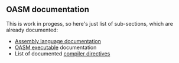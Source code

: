 ## OASM documentation

This is work in progess, so here's just list of sub-sections, which are already documented:

- [Assembly language documentation](language.md)
- [OASM executable](compiler.md) documentation
- List of documented [compiler directives](directives/index.md)
